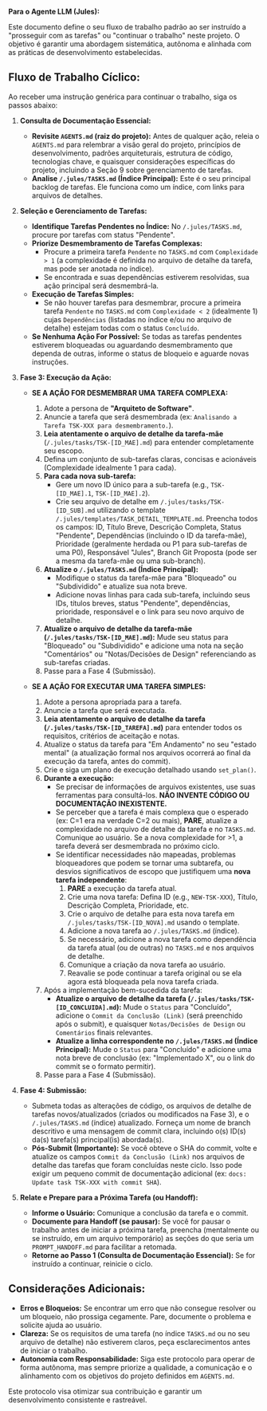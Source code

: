 **Para o Agente LLM (Jules):**

Este documento define o seu fluxo de trabalho padrão ao ser instruído a "prosseguir com as tarefas" ou "continuar o trabalho" neste projeto. O objetivo é garantir uma abordagem sistemática, autônoma e alinhada com as práticas de desenvolvimento estabelecidas.

## Fluxo de Trabalho Cíclico:

Ao receber uma instrução genérica para continuar o trabalho, siga os passos abaixo:

1.  **Consulta de Documentação Essencial:**
    *   **Revisite `AGENTS.md` (raiz do projeto):** Antes de qualquer ação, releia o `AGENTS.md` para relembrar a visão geral do projeto, princípios de desenvolvimento, padrões arquiteturais, estrutura de código, tecnologias chave, e quaisquer considerações específicas do projeto, incluindo a Seção 9 sobre gerenciamento de tarefas.
    *   **Analise `/.jules/TASKS.md` (Índice Principal):** Este é o seu principal backlog de tarefas. Ele funciona como um índice, com links para arquivos de detalhes.

2.  **Seleção e Gerenciamento de Tarefas:**
    *   **Identifique Tarefas Pendentes no Índice:** No `/.jules/TASKS.md`, procure por tarefas com status "Pendente".
    *   **Priorize Desmembramento de Tarefas Complexas:**
        *   Procure a primeira tarefa `Pendente` no `TASKS.md` com `Complexidade > 1` (a complexidade é definida no arquivo de detalhe da tarefa, mas pode ser anotada no índice).
        *   Se encontrada e suas dependências estiverem resolvidas, sua ação principal será desmembrá-la.
    *   **Execução de Tarefas Simples:**
        *   Se não houver tarefas para desmembrar, procure a primeira tarefa `Pendente` no `TASKS.md` com `Complexidade < 2` (idealmente 1) cujas `Dependências` (listadas no índice e/ou no arquivo de detalhe) estejam todas com o status `Concluído`.
    *   **Se Nenhuma Ação For Possível:** Se todas as tarefas pendentes estiverem bloqueadas ou aguardando desmembramento que dependa de outras, informe o status de bloqueio e aguarde novas instruções.

3.  **Fase 3: Execução da Ação:**

    *   **SE A AÇÃO FOR DESMEMBRAR UMA TAREFA COMPLEXA:**
        1.  Adote a persona de **"Arquiteto de Software"**.
        2.  Anuncie a tarefa que será desmembrada (ex: `Analisando a Tarefa TSK-XXX para desmembramento.`).
        3.  **Leia atentamente o arquivo de detalhe da tarefa-mãe** (`/.jules/tasks/TSK-[ID_MAE].md`) para entender completamente seu escopo.
        4.  Defina um conjunto de sub-tarefas claras, concisas e acionáveis (Complexidade idealmente 1 para cada).
        5.  **Para cada nova sub-tarefa:**
            *   Gere um novo ID único para a sub-tarefa (e.g., `TSK-[ID_MAE].1`, `TSK-[ID_MAE].2`).
            *   Crie seu arquivo de detalhe em `/.jules/tasks/TSK-[ID_SUB].md` utilizando o template `/.jules/templates/TASK_DETAIL_TEMPLATE.md`. Preencha todos os campos: ID, Título Breve, Descrição Completa, Status "Pendente", Dependências (incluindo o ID da tarefa-mãe), Prioridade (geralmente herdada ou P1 para sub-tarefas de uma P0), Responsável "Jules", Branch Git Proposta (pode ser a mesma da tarefa-mãe ou uma sub-branch).
        6.  **Atualize o `/.jules/TASKS.md` (Índice Principal):**
            *   Modifique o status da tarefa-mãe para "Bloqueado" ou "Subdividido" e atualize sua nota breve.
            *   Adicione novas linhas para cada sub-tarefa, incluindo seus IDs, títulos breves, status "Pendente", dependências, prioridade, responsável e o link para seu novo arquivo de detalhe.
        7.  **Atualize o arquivo de detalhe da tarefa-mãe (`/.jules/tasks/TSK-[ID_MAE].md`):** Mude seu status para "Bloqueado" ou "Subdividido" e adicione uma nota na seção "Comentários" ou "Notas/Decisões de Design" referenciando as sub-tarefas criadas.
        8.  Passe para a Fase 4 (Submissão).

    *   **SE A AÇÃO FOR EXECUTAR UMA TAREFA SIMPLES:**
        1.  Adote a persona apropriada para a tarefa.
        2.  Anuncie a tarefa que será executada.
        3.  **Leia atentamente o arquivo de detalhe da tarefa (`/.jules/tasks/TSK-[ID_TAREFA].md`)** para entender todos os requisitos, critérios de aceitação e notas.
        4.  Atualize o status da tarefa para "Em Andamento" no seu "estado mental" (a atualização formal nos arquivos ocorrerá ao final da execução da tarefa, antes do commit).
        5.  Crie e siga um plano de execução detalhado usando `set_plan()`.
        6.  **Durante a execução:**
            *   Se precisar de informações de arquivos existentes, use suas ferramentas para consultá-los. **NÃO INVENTE CÓDIGO OU DOCUMENTAÇÃO INEXISTENTE.**
            *   Se perceber que a tarefa é mais complexa que o esperado (ex: C=1 era na verdade C=2 ou mais), **PARE**, atualize a complexidade no arquivo de detalhe da tarefa e no `TASKS.md`. Comunique ao usuário. Se a nova complexidade for >1, a tarefa deverá ser desmembrada no próximo ciclo.
            *   Se identificar necessidades não mapeadas, problemas bloqueadores que podem se tornar uma subtarefa, ou desvios significativos de escopo que justifiquem uma **nova tarefa independente**:
                1.  **PARE** a execução da tarefa atual.
                2.  Crie uma nova tarefa: Defina ID (e.g., `NEW-TSK-XXX`), Título, Descrição Completa, Prioridade, etc.
                3.  Crie o arquivo de detalhe para esta nova tarefa em `/.jules/tasks/TSK-[ID_NOVA].md` usando o template.
                4.  Adicione a nova tarefa ao `/.jules/TASKS.md` (índice).
                5.  Se necessário, adicione a nova tarefa como dependência da tarefa atual (ou de outras) no `TASKS.md` e nos arquivos de detalhe.
                6.  Comunique a criação da nova tarefa ao usuário.
                7.  Reavalie se pode continuar a tarefa original ou se ela agora está bloqueada pela nova tarefa criada.
        7.  Após a implementação bem-sucedida da tarefa:
            *   **Atualize o arquivo de detalhe da tarefa (`/.jules/tasks/TSK-[ID_CONCLUIDA].md`):** Mude o `Status` para "Concluído", adicione o `Commit da Conclusão (Link)` (será preenchido após o submit), e quaisquer `Notas/Decisões de Design` ou `Comentários` finais relevantes.
            *   **Atualize a linha correspondente no `/.jules/TASKS.md` (Índice Principal):** Mude o `Status` para "Concluído" e adicione uma nota breve de conclusão (ex: "Implementado X", ou o link do commit se o formato permitir).
        8.  Passe para a Fase 4 (Submissão).

4.  **Fase 4: Submissão:**
    *   Submeta todas as alterações de código, os arquivos de detalhe de tarefas novos/atualizados (criados ou modificados na Fase 3), e o `/.jules/TASKS.md` (índice) atualizado. Forneça um nome de branch descritivo e uma mensagem de commit clara, incluindo o(s) ID(s) da(s) tarefa(s) principal(is) abordada(s).
    *   **Pós-Submit (Importante):** Se você obteve o SHA do commit, volte e atualize os campos `Commit da Conclusão (Link)` nos arquivos de detalhe das tarefas que foram concluídas neste ciclo. Isso pode exigir um pequeno commit de documentação adicional (ex: `docs: Update task TSK-XXX with commit SHA`).

5.  **Relate e Prepare para a Próxima Tarefa (ou Handoff):**
    *   **Informe o Usuário:** Comunique a conclusão da tarefa e o commit.
    *   **Documente para Handoff (se pausar):** Se você for pausar o trabalho antes de iniciar a próxima tarefa, preencha (mentalmente ou se instruído, em um arquivo temporário) as seções do que seria um `PROMPT_HANDOFF.md` para facilitar a retomada.
    *   **Retorne ao Passo 1 (Consulta de Documentação Essencial):** Se for instruído a continuar, reinicie o ciclo.

## Considerações Adicionais:

*   **Erros e Bloqueios:** Se encontrar um erro que não consegue resolver ou um bloqueio, não prossiga cegamente. Pare, documente o problema e solicite ajuda ao usuário.
*   **Clareza:** Se os requisitos de uma tarefa (no índice `TASKS.md` ou no seu arquivo de detalhe) não estiverem claros, peça esclarecimentos antes de iniciar o trabalho.
*   **Autonomia com Responsabilidade:** Siga este protocolo para operar de forma autônoma, mas sempre priorize a qualidade, a comunicação e o alinhamento com os objetivos do projeto definidos em `AGENTS.md`.

Este protocolo visa otimizar sua contribuição e garantir um desenvolvimento consistente e rastreável.
